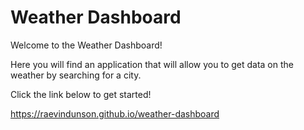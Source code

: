 # Weather Dashboard

Welcome to the Weather Dashboard!

Here you will find an application that will allow you to get data on the weather by searching for a city.

Click the link below to get started!

https://raevindunson.github.io/weather-dashboard
